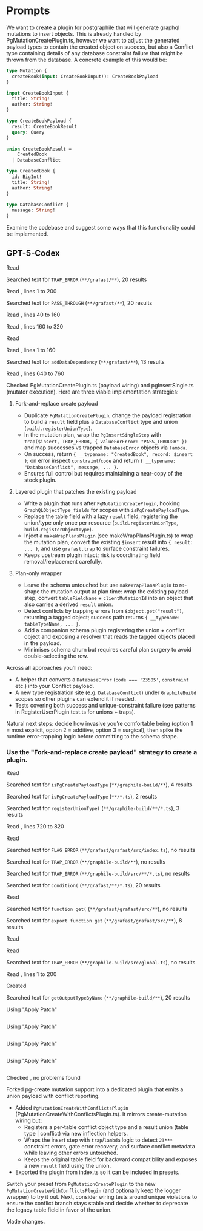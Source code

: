 # Prompts

We want to create a plugin for postgraphile that will generate graphql mutations to insert objects. This is already handled by PgMutationCreatePlugin.ts, however we want to adjust the generated payload types to contain the created object on success, but also a Conflict type containing details of any database constraint failure that might be thrown from the database. A concrete example of this would be:

```graphql
type Mutation {
  createBook(input: CreateBookInput!): CreateBookPayload
}

input CreateBookInput {
  title: String!
  author: String!
}

type CreateBookPayload {
  result: CreateBookResult
  query: Query
}

union CreateBookResult =
    CreatedBook
  | DatabaseConflict

type CreatedBook {
  id: BigInt!
  title: String!
  author: String!
}

type DatabaseConflict {
  message: String!
}
```

Examine the codebase and suggest some ways that this functionality could be implemented.

## GPT-5-Codex

Read [](file:///Users/simon/src/github.com/graphile/crystal/grafast/grafast/src/constants.ts)

Searched text for `TRAP_ERROR` (`**/grafast/**`), 20 results

Read [](file:///Users/simon/src/github.com/graphile/crystal/grafast/grafast/__tests__/trap-test.ts#1-1), lines 1 to 200

Searched text for `PASS_THROUGH` (`**/grafast/**`), 20 results

Read [](file:///Users/simon/src/github.com/graphile/crystal/grafast/grafast/src/steps/__flag.ts#40-40), lines 40 to 160

Read [](file:///Users/simon/src/github.com/graphile/crystal/grafast/grafast/src/steps/__flag.ts#160-160), lines 160 to 320

Read [](file:///Users/simon/src/github.com/graphile/crystal/grafast/grafast/src/steps/lambda.ts)

Read [](file:///Users/simon/src/github.com/graphile/crystal/grafast/grafast/src/step.ts#1-1), lines 1 to 160

Searched text for `addDataDependency` (`**/grafast/**`), 13 results

Read [](file:///Users/simon/src/github.com/graphile/crystal/grafast/grafast/src/step.ts#640-640), lines 640 to 760

Checked PgMutationCreatePlugin.ts (payload wiring) and pgInsertSingle.ts (mutator execution). Here are three viable implementation strategies:

1. Fork-and-replace create payload  
   - Duplicate `PgMutationCreatePlugin`, change the payload registration to build a `result` field plus a `DatabaseConflict` type and union (`build.registerUnionType`).  
   - In the mutation plan, wrap the `PgInsertSingleStep` with `trap($insert, TRAP_ERROR, { valueForError: "PASS_THROUGH" })` and map successes vs trapped `DatabaseError` objects via `lambda`.  
   - On success, return `{ __typename: "CreatedBook", record: $insert }`; on error inspect `constraint`/`code` and return `{ __typename: "DatabaseConflict", message, ... }`.  
   - Ensures full control but requires maintaining a near-copy of the stock plugin.

2. Layered plugin that patches the existing payload  
   - Write a plugin that runs after `PgMutationCreatePlugin`, hooking `GraphQLObjectType_fields` for scopes with `isPgCreatePayloadType`.  
   - Replace the table field with a lazy `result` field, registering the union/type only once per resource (`build.registerUnionType`, `build.registerObjectType`).  
   - Inject a `makeWrapPlansPlugin` (see makeWrapPlansPlugin.ts) to wrap the mutation plan, convert the existing `$insert` result into `{ result: ... }`, and use `grafast.trap` to surface constraint failures.  
   - Keeps upstream plugin intact; risk is coordinating field removal/replacement carefully.

3. Plan-only wrapper  
   - Leave the schema untouched but use `makeWrapPlansPlugin` to re-shape the mutation output at plan time: wrap the existing payload step, convert `tableFieldName` + `clientMutationId` into an object that also carries a derived `result` union.  
   - Detect conflicts by trapping errors from `$object.get("result")`, returning a tagged object; success path returns `{ __typename: tableTypeName, ... }`.  
   - Add a companion schema plugin registering the union + conflict object and exposing a resolver that reads the tagged objects placed in the payload.  
   - Minimises schema churn but requires careful plan surgery to avoid double-selecting the row.

Across all approaches you’ll need:  
- A helper that converts a `DatabaseError` (`code === '23505'`, `constraint` etc.) into your Conflict payload.  
- A new type registration site (e.g. `DatabaseConflict`) under `GraphileBuild` scopes so other plugins can extend it if needed.  
- Tests covering both success and unique-constraint failure (see patterns in RegisterUserPlugin.test.ts for unions + traps).

Natural next steps: decide how invasive you’re comfortable being (option 1 = most explicit, option 2 = additive, option 3 = surgical), then spike the runtime error-trapping logic before committing to the schema shape.

### Use the "Fork-and-replace create payload" strategy to create a plugin.

Read [](file:///Users/simon/src/github.com/graphile/crystal/graphile-build/graphile-build-pg/src/plugins/PgMutationCreateConflictLoggerPlugin.ts)

Searched text for `isPgCreatePayloadType` (`**/graphile-build/**`), 4 results

Searched text for `isPgCreatePayloadType` (`**/*.ts`), 2 results

Searched text for `registerUnionType(` (`**/graphile-build/**/*.ts`), 3 results

Read [](file:///Users/simon/src/github.com/graphile/crystal/graphile-build/graphile-utils/src/makeExtendSchemaPlugin.ts#720-720), lines 720 to 820

Read [](file:///Users/simon/src/github.com/graphile/crystal/grafast/website/grafast/step-library/standard-steps/trap.mdx)

Searched text for `FLAG_ERROR` (`**/grafast/grafast/src/index.ts`), no results

Searched text for `TRAP_ERROR` (`**/graphile-build/**`), no results

Searched text for `TRAP_ERROR` (`**/graphile-build/src/**/*.ts`), no results

Searched text for `condition(` (`**/grafast/**/*.ts`), 20 results

Read [](file:///Users/simon/src/github.com/graphile/crystal/grafast/grafast/src/steps/condition.ts)

Searched text for `function get(` (`**/grafast/grafast/src/**`), no results

Searched text for `export function get` (`**/grafast/grafast/src/**`), 8 results

Read [](file:///Users/simon/src/github.com/graphile/crystal/grafast/grafast/src/steps/get.ts)

Read [](file:///Users/simon/src/github.com/graphile/crystal/grafast/grafast/src/constants.ts)

Searched text for `TRAP_ERROR` (`**/graphile-build/src/global.ts`), no results

Read [](file:///Users/simon/src/github.com/graphile/crystal/grafast/grafast/src/steps/access.ts#1-1), lines 1 to 200

Created [](file:///Users/simon/src/github.com/graphile/crystal/graphile-build/graphile-build-pg/src/plugins/PgMutationCreateWithConflictsPlugin.ts)

Searched text for `getOutputTypeByName` (`**/graphile-build/**`), 20 results

Using "Apply Patch"


```

```


Using "Apply Patch"


```

```


Using "Apply Patch"


```

```


Using "Apply Patch"


```

```


Checked [](file:///Users/simon/src/github.com/graphile/crystal/graphile-build/graphile-build-pg/src/plugins/PgMutationCreateWithConflictsPlugin.ts), no problems found

Forked pg-create mutation support into a dedicated plugin that emits a union payload with conflict reporting.

- Added `PgMutationCreateWithConflictsPlugin` (PgMutationCreateWithConflictsPlugin.ts). It mirrors create-mutation wiring but:
  - Registers a per-table conflict object type and a result union (table type | conflict) via new inflection helpers.
  - Wraps the insert step with `trap`/`lambda` logic to detect `23***` constraint errors, gate error recovery, and surface conflict metadata while leaving other errors untouched.
  - Keeps the original table field for backward compatibility and exposes a new `result` field using the union.
- Exported the plugin from index.ts so it can be included in presets.

Switch your preset from `PgMutationCreatePlugin` to the new `PgMutationCreateWithConflictsPlugin` (and optionally keep the logger wrapper) to try it out. Next, consider wiring tests around unique violations to ensure the conflict branch stays stable and decide whether to deprecate the legacy table field in favor of the union.

Made changes.